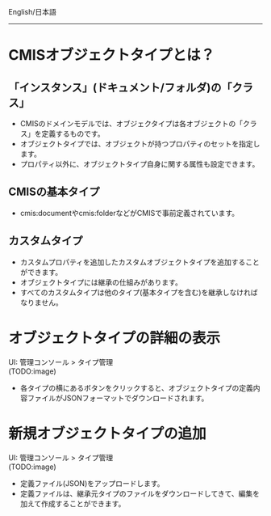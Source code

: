 English/日本語 
***
# CMISオブジェクトタイプとは？
## 「インスタンス」(ドキュメント/フォルダ)の「クラス」
- CMISのドメインモデルでは、オブジェクタイプは各オブジェクトの「クラス」を定義するものです。  
- オブジェクトタイプでは、オブジェクトが持つプロパティのセットを指定します。
- プロパティ以外に、オブジェクトタイプ自身に関する属性も設定できます。

## CMISの基本タイプ
- cmis:documentやcmis:folderなどがCMISで事前定義されています。

## カスタムタイプ
- カスタムプロパティを追加したカスタムオブジェクトタイプを追加することができます。
- オブジェクトタイプには継承の仕組みがあります。
- すべてのカスタムタイプは他のタイプ(基本タイプを含む)を継承しなければなりません。

# オブジェクトタイプの詳細の表示
UI: 管理コンソール > タイプ管理  
(TODO:image)  
- 各タイプの横にあるボタンをクリックすると、オブジェクトタイプの定義内容ファイルがJSONフォーマットでダウンロードされます。  

# 新規オブジェクトタイプの追加
UI: 管理コンソール > タイプ管理  
(TODO:image)  
- 定義ファイル(JSON)をアップロードします。  
- 定義ファイルは、継承元タイプのファイルをダウンロードしてきて、編集を加えて作成することができます。